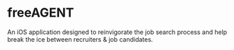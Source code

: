 # freeAGENT
An iOS application designed to reinvigorate the job search process and help break the ice between recruiters &amp; job candidates.
